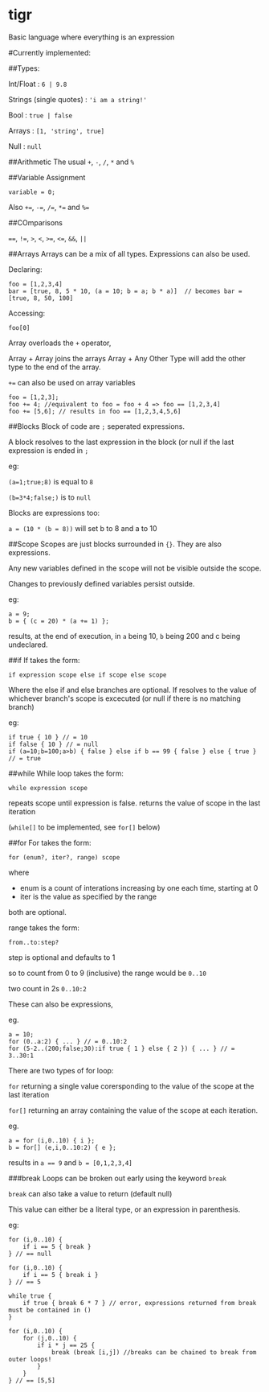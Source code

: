 # tigr
Basic language where everything is an expression

#Currently implemented:

##Types:

Int/Float : `6 | 9.8`

Strings (single quotes) : `'i am a string!'`

Bool : `true | false`

Arrays : `[1, 'string', true]`

Null : `null`

##Arithmetic
The usual `+`, `-`, `/`, `*` and `%`

##Variable Assignment

`variable = 0;`

Also `+=`, `-=`, `/=`, `*=` and `%=`

##COmparisons

`==`, `!=`, `>`, `<`, `>=`, `<=`, `&&`, `||`

##Arrays
Arrays can be a mix of all types. Expressions can also be used.

Declaring:

```
foo = [1,2,3,4]
bar = [true, 8, 5 * 10, (a = 10; b = a; b * a)]  // becomes bar = [true, 8, 50, 100]
```

Accessing:

`foo[0]`

Array overloads the `+` operator, 

Array + Array joins the arrays
Array + Any Other Type will add the other type to the end of the array.

`+=` can also be used on array variables

```
foo = [1,2,3];
foo += 4; //equivalent to foo = foo + 4 => foo == [1,2,3,4]
foo += [5,6]; // results in foo == [1,2,3,4,5,6]
```

##Blocks
Block of code are `;` seperated expressions.

A block resolves to the last expression in the block (or null if the last expression is ended in `;`

eg:

`(a=1;true;8)` is equal to `8`

`(b=3*4;false;)` is to `null`

Blocks are expressions too:

`a = (10 * (b = 8))` will set b to 8 and a to 10

##Scope
Scopes are just blocks surrounded in `{}`. They are also expressions.

Any new variables defined in the scope will not be visible outside the scope.

Changes to previously defined variables persist outside.

eg:

```
a = 9;
b = { (c = 20) * (a += 1) };
```

results, at the end of execution, in `a` being 10, `b` being 200 and c being undeclared.

##if
If takes the form:

`if expression scope else if scope else scope`

Where the else if and else branches are optional.
If resolves to the value of whichever branch's scope is excecuted (or null if there is no matching branch)

eg:

```
if true { 10 } // = 10
if false { 10 } // = null
if (a=10;b=100;a>b) { false } else if b == 99 { false } else { true } // = true
```
##while
While loop takes the form:

`while expression scope`

repeats scope until expression is false.
returns the value of scope in the last iteration

(`while[]` to be implemented, see `for[]` below)

##for
For takes the form:

`for (enum?, iter?, range) scope`

where
- enum is a count of interations increasing by one each time, starting at 0
- iter is the value as specified by the range

both are optional.

range takes the form:

`from..to:step?`

step is optional and defaults to 1

so to count from 0 to 9 (inclusive) the range would be `0..10`

two count in 2s `0..10:2`

These can also be expressions, 

eg. 
```
a = 10; 
for (0..a:2) { ... } // = 0..10:2
for (5-2..(200;false;30):if true { 1 } else { 2 }) { ... } // = 3..30:1
```

There are two types of for loop:

`for` returning a single value corersponding to the value of the scope at the last iteration

`for[]` returning an array containing the value of the scope at each iteration.

eg.

```
a = for (i,0..10) { i };
b = for[] (e,i,0..10:2) { e };
```

results in `a == 9` and `b = [0,1,2,3,4]`

###break
Loops can be broken out early using the keyword ``break``

`break` can also take a value to return (default null)

This value can either be a literal type, or an expression in parenthesis.

eg:

```
for (i,0..10) {
    if i == 5 { break }
} // == null

for (i,0..10) {
    if i == 5 { break i }
} // == 5

while true {
    if true { break 6 * 7 } // error, expressions returned from break must be contained in ()
}

for (i,0..10) {
    for (j,0..10) {
        if i * j == 25 {
            break (break [i,j]) //breaks can be chained to break from outer loops!
        }
    }
} // == [5,5]
```
